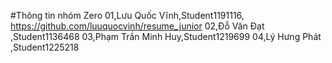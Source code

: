 #Thông tin nhóm
Zero
01,Lưu Quốc Vĩnh,Student1191116, https://github.com/luuquocvinh/resume_junior
02,Đỗ Văn Đạt ,Student1136468
03,Phạm Trần Minh Huy,Student1219699
04,Lý Hưng Phát ,Student1225218

